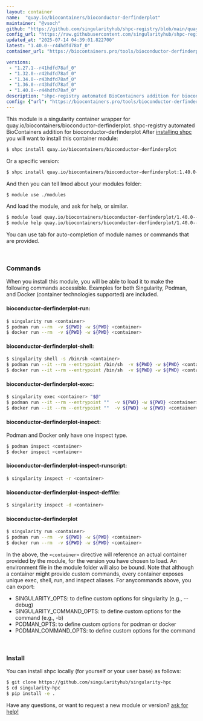 ```yaml
---
layout: container
name:  "quay.io/biocontainers/bioconductor-derfinderplot"
maintainer: "@vsoch"
github: "https://github.com/singularityhub/shpc-registry/blob/main/quay.io/biocontainers/bioconductor-derfinderplot/container.yaml"
config_url: "https://raw.githubusercontent.com/singularityhub/shpc-registry/main/quay.io/biocontainers/bioconductor-derfinderplot/container.yaml"
updated_at: "2025-07-14 04:39:01.822700"
latest: "1.40.0--r44hdfd78af_0"
container_url: "https://biocontainers.pro/tools/bioconductor-derfinderplot"

versions:
 - "1.27.1--r41hdfd78af_0"
 - "1.32.0--r42hdfd78af_0"
 - "1.34.0--r43hdfd78af_0"
 - "1.36.0--r43hdfd78af_0"
 - "1.40.0--r44hdfd78af_0"
description: "shpc-registry automated BioContainers addition for bioconductor-derfinderplot"
config: {"url": "https://biocontainers.pro/tools/bioconductor-derfinderplot", "maintainer": "@vsoch", "description": "shpc-registry automated BioContainers addition for bioconductor-derfinderplot", "latest": {"1.40.0--r44hdfd78af_0": "sha256:32767080fff1b0a86d1721565375f21de2cdf5358cb108a6dd1d32dee91bfcac"}, "tags": {"1.27.1--r41hdfd78af_0": "sha256:718f141dc7b23f6e1fca5620b0557bf2d7bd736f2bddf85e5a65c250322f5bde", "1.32.0--r42hdfd78af_0": "sha256:e65346a109d1a133336b39e24ba97a670ddd3d6177d5c0d6b1cd8e3250de35a5", "1.34.0--r43hdfd78af_0": "sha256:b332c84bc60d760eb46279a139c03b64aaa4f060472c53f28a2de84ec0ee9a64", "1.36.0--r43hdfd78af_0": "sha256:5bec74d9cf4bf5a56fa86c357307ffba5323fd86370def2e0f5bddcb2c840259", "1.40.0--r44hdfd78af_0": "sha256:32767080fff1b0a86d1721565375f21de2cdf5358cb108a6dd1d32dee91bfcac"}, "docker": "quay.io/biocontainers/bioconductor-derfinderplot"}
---
```


This module is a singularity container wrapper for quay.io/biocontainers/bioconductor-derfinderplot.
shpc-registry automated BioContainers addition for bioconductor-derfinderplot
After [installing shpc](#install) you will want to install this container module:


```bash
$ shpc install quay.io/biocontainers/bioconductor-derfinderplot
```

Or a specific version:

```bash
$ shpc install quay.io/biocontainers/bioconductor-derfinderplot:1.40.0--r44hdfd78af_0
```

And then you can tell lmod about your modules folder:

```bash
$ module use ./modules
```

And load the module, and ask for help, or similar.

```bash
$ module load quay.io/biocontainers/bioconductor-derfinderplot/1.40.0--r44hdfd78af_0
$ module help quay.io/biocontainers/bioconductor-derfinderplot/1.40.0--r44hdfd78af_0
```

You can use tab for auto-completion of module names or commands that are provided.

<br>

### Commands

When you install this module, you will be able to load it to make the following commands accessible.
Examples for both Singularity, Podman, and Docker (container technologies supported) are included.

#### bioconductor-derfinderplot-run:

```bash
$ singularity run <container>
$ podman run --rm  -v ${PWD} -w ${PWD} <container>
$ docker run --rm  -v ${PWD} -w ${PWD} <container>
```

#### bioconductor-derfinderplot-shell:

```bash
$ singularity shell -s /bin/sh <container>
$ podman run --it --rm --entrypoint /bin/sh  -v ${PWD} -w ${PWD} <container>
$ docker run --it --rm --entrypoint /bin/sh  -v ${PWD} -w ${PWD} <container>
```

#### bioconductor-derfinderplot-exec:

```bash
$ singularity exec <container> "$@"
$ podman run --it --rm --entrypoint ""  -v ${PWD} -w ${PWD} <container> "$@"
$ docker run --it --rm --entrypoint ""  -v ${PWD} -w ${PWD} <container> "$@"
```

#### bioconductor-derfinderplot-inspect:

Podman and Docker only have one inspect type.

```bash
$ podman inspect <container>
$ docker inspect <container>
```

#### bioconductor-derfinderplot-inspect-runscript:

```bash
$ singularity inspect -r <container>
```

#### bioconductor-derfinderplot-inspect-deffile:

```bash
$ singularity inspect -d <container>
```



#### bioconductor-derfinderplot

```bash
$ singularity run <container>
$ podman run --rm  -v ${PWD} -w ${PWD} <container>
$ docker run --rm  -v ${PWD} -w ${PWD} <container>
```


In the above, the `<container>` directive will reference an actual container provided
by the module, for the version you have chosen to load. An environment file in the
module folder will also be bound. Note that although a container
might provide custom commands, every container exposes unique exec, shell, run, and
inspect aliases. For anycommands above, you can export:

 - SINGULARITY_OPTS: to define custom options for singularity (e.g., --debug)
 - SINGULARITY_COMMAND_OPTS: to define custom options for the command (e.g., -b)
 - PODMAN_OPTS: to define custom options for podman or docker
 - PODMAN_COMMAND_OPTS: to define custom options for the command

<br>

### Install

You can install shpc locally (for yourself or your user base) as follows:

```bash
$ git clone https://github.com/singularityhub/singularity-hpc
$ cd singularity-hpc
$ pip install -e .
```

Have any questions, or want to request a new module or version? [ask for help!](https://github.com/singularityhub/singularity-hpc/issues)